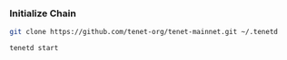 ### Initialize Chain

```bash
git clone https://github.com/tenet-org/tenet-mainnet.git ~/.tenetd
```

```bash
tenetd start
```
